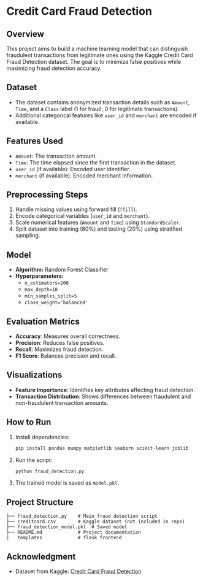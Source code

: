 # Credit Card Fraud Detection

## Overview
This project aims to build a machine learning model that can distinguish fraudulent transactions from legitimate ones using the Kaggle Credit Card Fraud Detection dataset. The goal is to minimize false positives while maximizing fraud detection accuracy.

## Dataset
- The dataset contains anonymized transaction details such as `Amount`, `Time`, and a `Class` label (1 for fraud, 0 for legitimate transactions).
- Additional categorical features like `user_id` and `merchant` are encoded if available.

## Features Used
- `Amount`: The transaction amount.
- `Time`: The time elapsed since the first transaction in the dataset.
- `user_id` (if available): Encoded user identifier.
- `merchant` (if available): Encoded merchant information.

## Preprocessing Steps
1. Handle missing values using forward fill (`ffill`).
2. Encode categorical variables (`user_id` and `merchant`).
3. Scale numerical features (`Amount` and `Time`) using `StandardScaler`.
4. Split dataset into training (80%) and testing (20%) using stratified sampling.

## Model
- **Algorithm:** Random Forest Classifier
- **Hyperparameters:**
  - `n_estimators=200`
  - `max_depth=10`
  - `min_samples_split=5`
  - `class_weight='balanced'`

## Evaluation Metrics
- **Accuracy**: Measures overall correctness.
- **Precision**: Reduces false positives.
- **Recall**: Maximizes fraud detection.
- **F1 Score**: Balances precision and recall.

## Visualizations
- **Feature Importance**: Identifies key attributes affecting fraud detection.
- **Transaction Distribution**: Shows differences between fraudulent and non-fraudulent transaction amounts.

## How to Run
1. Install dependencies:  
   ```bash
   pip install pandas numpy matplotlib seaborn scikit-learn joblib
   ```
2. Run the script:  
   ```bash
   python fraud_detection.py
   ```
3. The trained model is saved as `model.pkl`.

## Project Structure
```
├── fraud_detection.py    # Main fraud detection script
├── creditcard.csv        # Kaggle dataset (not included in repo)
├── fraud_detection_model.pkl  # Saved model
├── README.md             # Project documentation
|   templates             # flask frontend

```

## Acknowledgment
- Dataset from Kaggle: [Credit Card Fraud Detection](https://www.kaggle.com/mlg-ulb/creditcardfraud)

